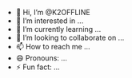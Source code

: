 - 👋 Hi, I’m @K2OFFLINE
- 👀 I’m interested in ...
- 🌱 I’m currently learning ...
- 💞️ I’m looking to collaborate on ...
- 📫 How to reach me ...
- 😄 Pronouns: ...
- ⚡ Fun fact: ...

<!---
K2OFFLINE/K2OFFLINE is a ✨ special ✨ repository because its `README.md` (this file) appears on your GitHub profile.
You can click the Preview link to take a look at your changes.
--->
